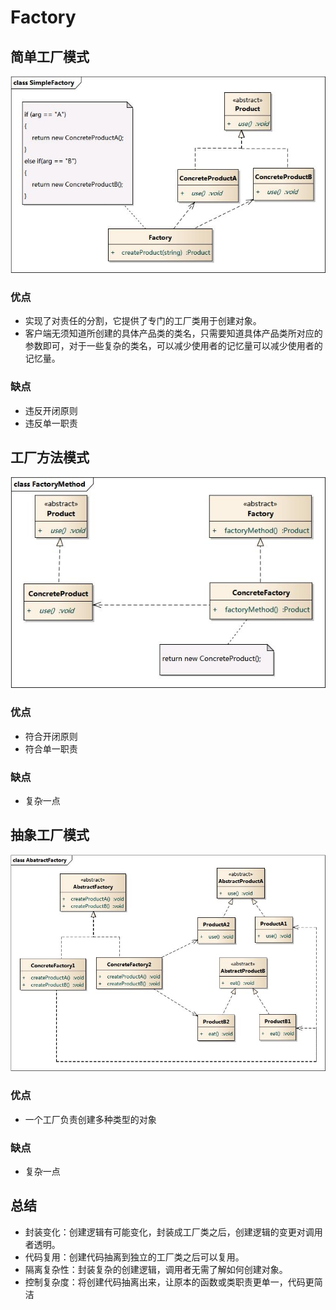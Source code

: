 # Factory

## 简单工厂模式
![image](image.png)

### 优点

- 实现了对责任的分割，它提供了专门的工厂类用于创建对象。
- 客户端无须知道所创建的具体产品类的类名，只需要知道具体产品类所对应的参数即可，对于一些复杂的类名，可以减少使用者的记忆量可以减少使用者的记忆量。

### 缺点

- 违反开闭原则
- 违反单一职责

##  工厂方法模式
![image_1](image_1.png)

### 优点

- 符合开闭原则
- 符合单一职责


### 缺点

- 复杂一点

##  抽象工厂模式

![image_2](image_2.png)

### 优点

- 一个工厂负责创建多种类型的对象


### 缺点

- 复杂一点



## 总结

- 封装变化：创建逻辑有可能变化，封装成工厂类之后，创建逻辑的变更对调用者透明。
- 代码复用：创建代码抽离到独立的工厂类之后可以复用。
- 隔离复杂性：封装复杂的创建逻辑，调用者无需了解如何创建对象。
- 控制复杂度：将创建代码抽离出来，让原本的函数或类职责更单一，代码更简洁
